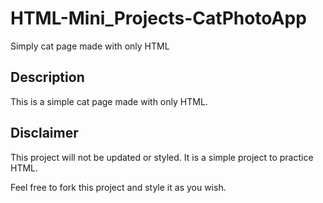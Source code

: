 # HTML-Mini_Projects-CatPhotoApp

Simply cat page made with only HTML

## Description

This is a simple cat page made with only HTML.

## Disclaimer

This project will not be updated or styled. It is a simple project to practice HTML.

Feel free to fork this project and style it as you wish.
